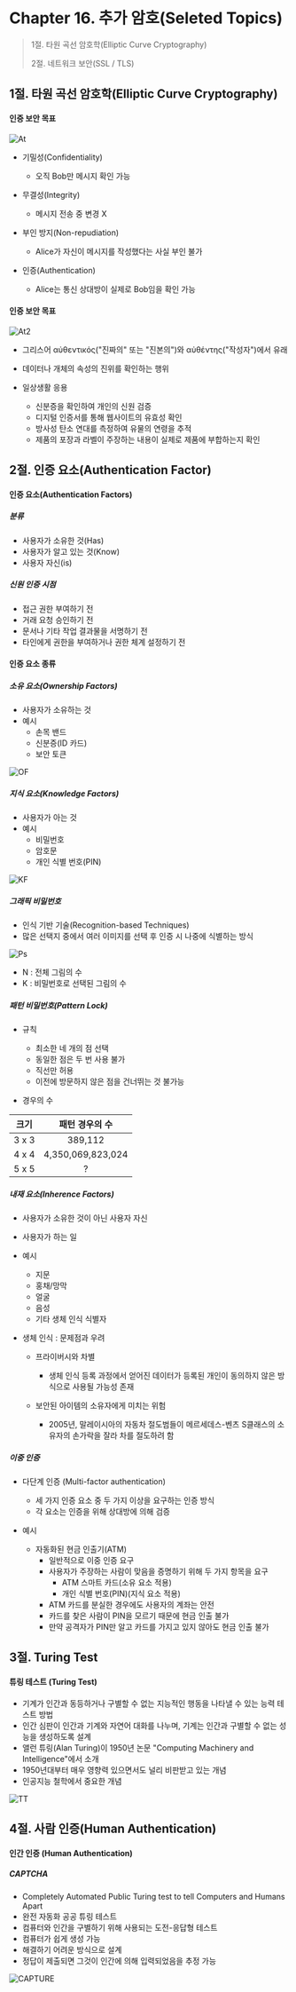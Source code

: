 # Chapter 16. 추가 암호(Seleted Topics)

> 1절. 타원 곡선 암호학(Elliptic Curve Cryptography)
>
> 2절. 네트워크 보안(SSL / TLS)

## 1절. 타원 곡선 암호학(Elliptic Curve Cryptography)

#### 인증 보안 목표

![At](https://github.com/BangYunseo/TIL/blob/main/Security/InformationSecurity/Image/ch14/At.PNG)

- 기밀성(Confidentiality)

  - 오직 Bob만 메시지 확인 가능

- 무결성(Integrity)

  - 메시지 전송 중 변경 X

- 부인 방지(Non-repudiation)

  - Alice가 자신이 메시지를 작성했다는 사실 부인 불가

- 인증(Authentication)
  - Alice는 통신 상대방이 실제로 Bob임을 확인 가능

#### 인증 보안 목표

![At2](https://github.com/BangYunseo/TIL/blob/main/Security/InformationSecurity/Image/ch14/At2.PNG)

- 그리스어 αὐθεντικός("진짜의" 또는 "진본의")와 αὐθέντης("작성자")에서 유래
- 데이터나 개체의 속성의 진위를 확인하는 행위

- 일상생활 응용
  - 신분증을 확인하여 개인의 신원 검증
  - 디지털 인증서를 통해 웹사이트의 유효성 확인
  - 방사성 탄소 연대를 측정하여 유물의 연령을 추적
  - 제품의 포장과 라벨이 주장하는 내용이 실제로 제품에 부합하는지 확인

## 2절. 인증 요소(Authentication Factor)

#### 인증 요소(Authentication Factors)

##### 분류

- 사용자가 소유한 것(Has)
- 사용자가 알고 있는 것(Know)
- 사용자 자신(is)

##### 신원 인증 시점

- 접근 권한 부여하기 전
- 거래 요청 승인하기 전
- 문서나 기타 작업 결과물을 서명하기 전
- 타인에게 권한을 부여하거나 권한 체계 설정하기 전

#### 인증 요소 종류

##### 소유 요소(Ownership Factors)

- 사용자가 소유하는 것
- 예시
  - 손목 밴드
  - 신분증(ID 카드)
  - 보안 토큰

![OF](https://github.com/BangYunseo/TIL/blob/main/Security/InformationSecurity/Image/ch14/OF.PNG)

##### 지식 요소(Knowledge Factors)

- 사용자가 아는 것
- 예시
  - 비밀번호
  - 암호문
  - 개인 식별 번호(PIN)

![KF](https://github.com/BangYunseo/TIL/blob/main/Security/InformationSecurity/Image/ch14/KF.PNG)

##### 그래픽 비밀번호

- 인식 기반 기술(Recognition-based Techniques)
- 많은 선택지 중에서 여러 이미지를 선택 후 인증 시 나중에 식별하는 방식

![Ps](https://github.com/BangYunseo/TIL/blob/main/Security/InformationSecurity/Image/ch14/Ps.PNG)

- N : 전체 그림의 수
- K : 비밀번호로 선택된 그림의 수

##### 패턴 비밀번호(Pattern Lock)

- 규칙

  - 최소한 네 개의 점 선택
  - 동일한 점은 두 번 사용 불가
  - 직선만 허용
  - 이전에 방문하지 않은 점을 건너뛰는 것 불가능

- 경우의 수

| 크기  |  패턴 경우의 수   |
| :---: | :---------------: |
| 3 x 3 |      389,112      |
| 4 x 4 | 4,350,069,823,024 |
| 5 x 5 |         ?         |

##### 내재 요소(Inherence Factors)

- 사용자가 소유한 것이 아닌 사용자 자신
- 사용자가 하는 일

- 예시

  - 지문
  - 홍채/망막
  - 얼굴
  - 음성
  - 기타 생체 인식 식별자

- 생체 인식 : 문제점과 우려

  - 프라이버시와 차별

    - 생체 인식 등록 과정에서 얻어진 데이터가 등록된 개인이 동의하지 않은 방식으로 사용될 가능성 존재

  - 보안된 아이템의 소유자에게 미치는 위험

    - 2005년, 말레이시아의 자동차 절도범들이 메르세데스-벤츠 S클래스의 소유자의 손가락을 잘라 차를 절도하려 함

##### 이중 인증

- 다단계 인증 (Multi-factor authentication)

  - 세 가지 인증 요소 중 두 가지 이상을 요구하는 인증 방식
  - 각 요소는 인증을 위해 상대방에 의해 검증

- 예시
  - 자동화된 현금 인출기(ATM)
    - 일반적으로 이중 인증 요구
    - 사용자가 주장하는 사람이 맞음을 증명하기 위해 두 가지 항목을 요구
      - ATM 스마트 카드(소유 요소 적용)
      - 개인 식별 번호(PIN)(지식 요소 적용)
    - ATM 카드를 분실한 경우에도 사용자의 계좌는 안전
    - 카드를 찾은 사람이 PIN을 모르기 때문에 현금 인출 불가
    - 만약 공격자가 PIN만 알고 카드를 가지고 있지 않아도 현금 인출 불가

## 3절. Turing Test

#### 튜링 테스트 (Turing Test)

- 기계가 인간과 동등하거나 구별할 수 없는 지능적인 행동을 나타낼 수 있는 능력 테스트 방법
- 인간 심판이 인간과 기계와 자연어 대화를 나누며, 기계는 인간과 구별할 수 없는 성능을 생성하도록 설계
- 앨런 튜링(Alan Turing)이 1950년 논문 "Computing Machinery and Intelligence"에서 소개
- 1950년대부터 매우 영향력 있으면서도 널리 비판받고 있는 개념
- 인공지능 철학에서 중요한 개념

![TT](https://github.com/BangYunseo/TIL/blob/main/Security/InformationSecurity/Image/ch14/TT.PNG)

## 4절. 사람 인증(Human Authentication)

#### 인간 인증 (Human Authentication)

##### CAPTCHA

- Completely Automated Public Turing test to tell Computers and Humans Apart
- 완전 자동화 공공 튜링 테스트
- 컴퓨터와 인간을 구별하기 위해 사용되는 도전-응답형 테스트
- 컴퓨터가 쉽게 생성 가능
- 해결하기 어려운 방식으로 설계
- 정답이 제출되면 그것이 인간에 의해 입력되었음을 추정 가능

![CAPTURE](https://github.com/BangYunseo/TIL/blob/main/Security/InformationSecurity/Image/ch14/CAPTURE.PNG)
